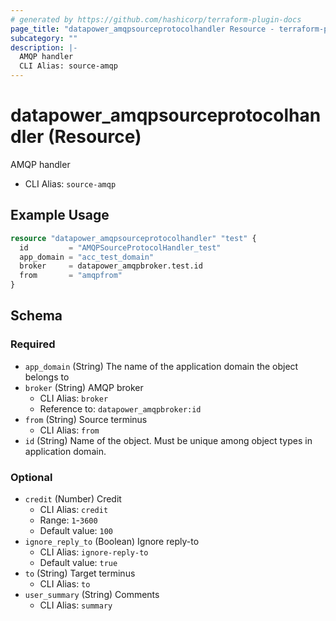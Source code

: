 ```yaml
---
# generated by https://github.com/hashicorp/terraform-plugin-docs
page_title: "datapower_amqpsourceprotocolhandler Resource - terraform-provider-datapower"
subcategory: ""
description: |-
  AMQP handler
  CLI Alias: source-amqp
---
```


# datapower_amqpsourceprotocolhandler (Resource)

AMQP handler
  - CLI Alias: `source-amqp`

## Example Usage

```terraform
resource "datapower_amqpsourceprotocolhandler" "test" {
  id         = "AMQPSourceProtocolHandler_test"
  app_domain = "acc_test_domain"
  broker     = datapower_amqpbroker.test.id
  from       = "amqpfrom"
}
```

<!-- schema generated by tfplugindocs -->
## Schema

### Required

- `app_domain` (String) The name of the application domain the object belongs to
- `broker` (String) AMQP broker
  - CLI Alias: `broker`
  - Reference to: `datapower_amqpbroker:id`
- `from` (String) Source terminus
  - CLI Alias: `from`
- `id` (String) Name of the object. Must be unique among object types in application domain.

### Optional

- `credit` (Number) Credit
  - CLI Alias: `credit`
  - Range: `1`-`3600`
  - Default value: `100`
- `ignore_reply_to` (Boolean) Ignore reply-to
  - CLI Alias: `ignore-reply-to`
  - Default value: `true`
- `to` (String) Target terminus
  - CLI Alias: `to`
- `user_summary` (String) Comments
  - CLI Alias: `summary`
